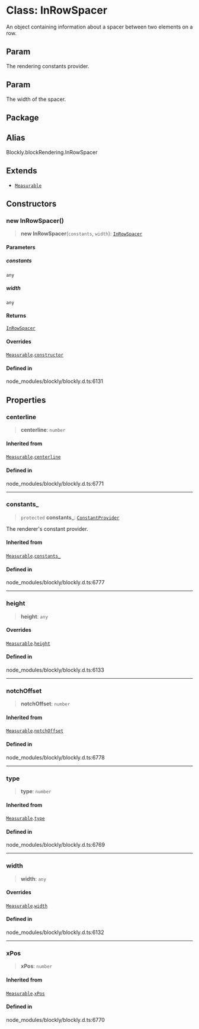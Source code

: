 # Class: InRowSpacer

An object containing information about a spacer between two elements on a
row.

## Param

The rendering
constants provider.

## Param

The width of the spacer.

## Package

## Alias

Blockly.blockRendering.InRowSpacer

## Extends

- [`Measurable`](Measurable.md)

## Constructors

### new InRowSpacer()

> **new InRowSpacer**(`constants`, `width`): [`InRowSpacer`](InRowSpacer.md)

#### Parameters

##### constants

`any`

##### width

`any`

#### Returns

[`InRowSpacer`](InRowSpacer.md)

#### Overrides

[`Measurable`](Measurable.md).[`constructor`](Measurable.md#constructors)

#### Defined in

node_modules/blockly/blockly.d.ts:6131

## Properties

### centerline

> **centerline**: `number`

#### Inherited from

[`Measurable`](Measurable.md).[`centerline`](Measurable.md#centerline)

#### Defined in

node_modules/blockly/blockly.d.ts:6771

---

### constants\_

> `protected` **constants\_**: [`ConstantProvider`](ConstantProvider.md)

The renderer's constant provider.

#### Inherited from

[`Measurable`](Measurable.md).[`constants_`](Measurable.md#constants_)

#### Defined in

node_modules/blockly/blockly.d.ts:6777

---

### height

> **height**: `any`

#### Overrides

[`Measurable`](Measurable.md).[`height`](Measurable.md#height)

#### Defined in

node_modules/blockly/blockly.d.ts:6133

---

### notchOffset

> **notchOffset**: `number`

#### Inherited from

[`Measurable`](Measurable.md).[`notchOffset`](Measurable.md#notchoffset)

#### Defined in

node_modules/blockly/blockly.d.ts:6778

---

### type

> **type**: `number`

#### Inherited from

[`Measurable`](Measurable.md).[`type`](Measurable.md#type)

#### Defined in

node_modules/blockly/blockly.d.ts:6769

---

### width

> **width**: `any`

#### Overrides

[`Measurable`](Measurable.md).[`width`](Measurable.md#width)

#### Defined in

node_modules/blockly/blockly.d.ts:6132

---

### xPos

> **xPos**: `number`

#### Inherited from

[`Measurable`](Measurable.md).[`xPos`](Measurable.md#xpos)

#### Defined in

node_modules/blockly/blockly.d.ts:6770
